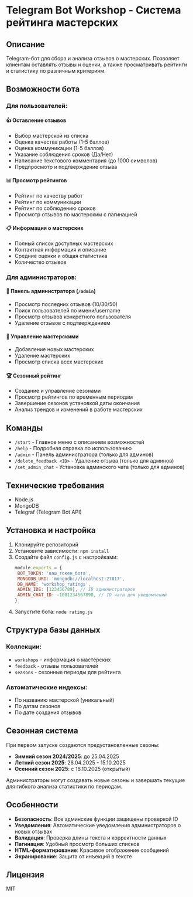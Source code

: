 # Telegram Bot Workshop - Система рейтинга мастерских

## Описание

Telegram-бот для сбора и анализа отзывов о мастерских. Позволяет клиентам оставлять отзывы и оценки, а также просматривать рейтинги и статистику по различным критериям.

## Возможности бота

### Для пользователей:

#### 👍 Оставление отзывов

- Выбор мастерской из списка
- Оценка качества работы (1-5 баллов)
- Оценка коммуникации (1-5 баллов)
- Указание соблюдения сроков (Да/Нет)
- Написание текстового комментария (до 1000 символов)
- Предпросмотр и подтверждение отзыва

#### 📊 Просмотр рейтингов

- Рейтинг по качеству работ
- Рейтинг по коммуникации
- Рейтинг по соблюдению сроков
- Просмотр отзывов по мастерским с пагинацией

#### 📋 Информация о мастерских

- Полный список доступных мастерских
- Контактная информация и описание
- Средние оценки и общая статистика
- Количество отзывов

### Для администраторов:

#### 🔐 Панель администратора (`/admin`)

- Просмотр последних отзывов (10/30/50)
- Поиск пользователей по имени/username
- Просмотр отзывов конкретного пользователя
- Удаление отзывов с подтверждением

#### 🏢 Управление мастерскими

- Добавление новых мастерских
- Удаление мастерских
- Просмотр списка всех мастерских

#### 🏆 Сезонный рейтинг

- Создание и управление сезонами
- Просмотр рейтингов по временным периодам
- Завершение сезонов установкой даты окончания
- Анализ трендов и изменений в работе мастерских

## Команды

- `/start` - Главное меню с описанием возможностей
- `/help` - Подробная справка по использованию
- `/admin` - Панель администратора (только для админов)
- `/delete_feedback <ID>` - Удаление отзыва (только для админов)
- `/set_admin_chat` - Установка админского чата (только для админов)

## Технические требования

- Node.js
- MongoDB
- Telegraf (Telegram Bot API)

## Установка и настройка

1. Клонируйте репозиторий
2. Установите зависимости: `npm install`
3. Создайте файл `config.js` с настройками:
   ```javascript
   module.exports = {
   	BOT_TOKEN: 'ваш_токен_бота',
   	MONGODB_URI: 'mongodb://localhost:27017',
   	DB_NAME: 'workshop_ratings',
   	ADMIN_IDS: [123456789], // ID администраторов
   	ADMIN_CHAT_ID: -1001234567890, // ID чата для уведомлений
   }
   ```
4. Запустите бота: `node rating.js`

## Структура базы данных

### Коллекции:

- `workshops` - информация о мастерских
- `feedback` - отзывы пользователей
- `seasons` - сезонные периоды для рейтинга

### Автоматические индексы:

- По названию мастерской (уникальный)
- По датам сезонов
- По дате создания отзывов

## Сезонная система

При первом запуске создаются предустановленные сезоны:

- **Зимний сезон 2024/2025**: до 25.04.2025
- **Летний сезон 2025**: 26.04.2025 - 15.10.2025
- **Осенний сезон 2025**: с 16.10.2025 (открытый)

Администраторы могут создавать новые сезоны и завершать текущие для гибкого анализа статистики по периодам.

## Особенности

- **Безопасность**: Все админские функции защищены проверкой ID
- **Уведомления**: Автоматические уведомления администраторов о новых отзывах
- **Валидация**: Проверка длины текста и корректности данных
- **Пагинация**: Удобный просмотр больших списков
- **HTML-форматирование**: Красивое отображение сообщений
- **Экранирование**: Защита от инъекций в тексте

## Лицензия

MIT
